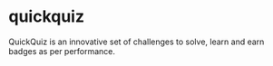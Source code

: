 # quickquiz
QuickQuiz is an innovative set of challenges to solve, learn and earn badges as per performance.
